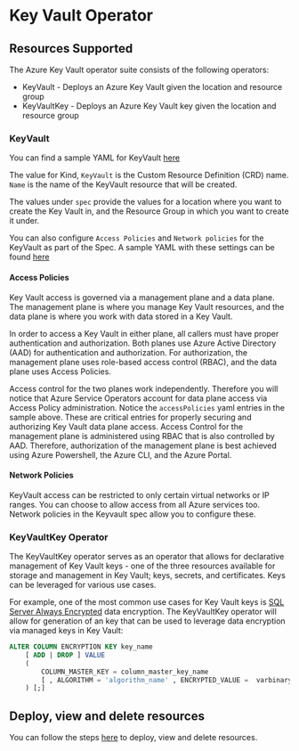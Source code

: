 # Key Vault Operator

## Resources Supported

The Azure Key Vault operator suite consists of the following operators:

-  KeyVault - Deploys an Azure Key Vault given the location and resource group
-  KeyVaultKey - Deploys an Azure Key Vault key given the location and resource group

### KeyVault

You can find a sample YAML for KeyVault [here](/config/samples/azure_v1alpha1_keyvault_simple.yaml)

The value for Kind, `KeyVault` is the Custom Resource Definition (CRD) name.
`Name` is the name of the KeyVault resource that will be created.

The values under `spec` provide the values for a location where you want to create the Key Vault in, and the Resource Group in which you want to create it under.

You can also configure `Access Policies` and `Network policies` for the KeyVault as part of the Spec. A sample YAML with these settings can be found [here](/config/samples/azure_v1alpha1_keyvault.yaml)

#### Access Policies

Key Vault access is governed via a management plane and a data plane.  The management plane is where you manage Key Vault resources, and the data plane is where you work with data stored in a Key Vault.  

In order to access a Key Vault in either plane, all callers must have proper authentication and authorization.  Both planes use Azure Active Directory (AAD) for authentication and authorization.  For authorization, the management plane uses role-based access control (RBAC), and the data plane uses Access Policies.

Access control for the two planes work independently.  Therefore you will notice that Azure Service Operators account for data plane access via Access Policy administration.  Notice the `accessPolicies` yaml entries in the sample above.  These are critical entries for properly securing and authorizing Key Vault data plane access.  Access Control for the management plane is administered using RBAC that is also controlled by AAD.  Therefore, authorization of the management plane is best achieved using Azure Powershell, the Azure CLI, and the Azure Portal.

#### Network Policies

KeyVault access can be restricted to only certain virtual networks or IP ranges. You can choose to allow access from all Azure services too. Network policies in the Keyvault spec allow you to configure these.

### KeyVaultKey Operator

The KeyVaultKey operator serves as an operator that allows for declarative management of Key Vault keys - one of the three resources available for storage and management in Key Vault; keys, secrets, and certificates.  Keys can be leveraged for various use cases.

For example, one of the most common use cases for Key Vault keys is [SQL Server Always Encrypted](https://docs.microsoft.com/sql/relational-databases/security/encryption/always-encrypted-database-engine) data encryption.  The KeyVaultKey operator will allow for generation of an key that can be used to leverage data encryption via managed keys in Key Vault:

```sql
ALTER COLUMN ENCRYPTION KEY key_name
    [ ADD | DROP ] VALUE
    (
        COLUMN_MASTER_KEY = column_master_key_name
        [ , ALGORITHM = 'algorithm_name' , ENCRYPTED_VALUE =  varbinary_literal ]
    ) [;]
```

## Deploy, view and delete resources

You can follow the steps [here](/docs/customresource.md) to deploy, view and delete resources.
